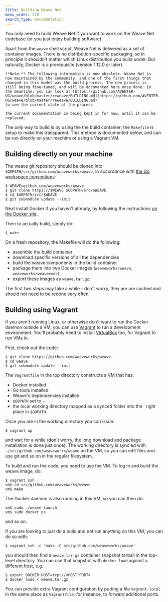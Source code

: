 ```yaml
---
title: Building Weave Net
menu_order: 220
search_type: Documentation
---
```

You only need to build Weave Net if you want to work on the Weave Net codebase
(or you just enjoy building software).

Apart from the `weave` shell script, Weave Net is delivered as a set of
container images.  There is no distribution-specific packaging, so in
principle it shouldn't matter which Linux distribution you build
under.  But naturally, Docker is a prerequisite (version 1.12.0 or
later).

    **Note:** The following information is now obsolete. Weave Net is
    now maintained by the community, and one of the first things that
    changed in this model was the build process. The new process is
    still being fine-tuned, and will be documented here once done. In
    the meantime, you can look at [https://github.com/AVENTER-UG/weave/blob/master/reweave/BUILDING.md](https://github.com/AVENTER-UG/weave/blob/master/reweave/BUILDING.md) 
    to see the current state of the process.

    The current documentation is being kept in for now, until it can be replaced.

The only way to build is by using the the build container; the
`Makefile` is setup to make this transparent.  This method is
documented below, and can be run directly on your machine or using
a Vagrant VM.

## <a name="ubuntu"></a>Building directly on your machine

The weave git repository should be cloned into
`$GOPATH/src/github.com/weaveworks/weave`, in accordance with [the Go
workspace conventions](https://golang.org/doc/code.html#Workspaces):

```
$ WEAVE=github.com/weaveworks/weave
$ git clone https://$WEAVE $GOPATH/src/$WEAVE
$ cd $GOPATH/src/$WEAVE
$ git submodule update --init
```

Next install Docker if you haven't already, by following the instructions
[on the Docker site](https://docs.docker.com/installation/ubuntulinux/).

Then to actually build, simply do:

```
$ make
```

On a fresh repository, the Makefile will do the following:
- assemble the build container
- download specific versions of all the dependencies
- build the weave components in the build container
- package them into two Docker images (`weaveworks/weave`,
`weaveworks/weaveexec`)
- export these images as `weave.tar.gz`.

The first two steps may take a while - don't worry, they are
are cached and should not need to be redone very often.

## <a name="vagrant"></a>Building using Vagrant

If you aren't running Linux, or otherwise don't want to run the Docker
daemon outside a VM, you can use
[Vagrant](https://www.vagrantup.com/downloads.html) to run a
development environment. You'll probably need to install
[VirtualBox](https://www.virtualbox.org/wiki/Downloads) too, for
Vagrant to run VMs in.

First, check out the code:

```
$ git clone https://github.com/weaveworks/weave
$ cd weave
$ git submodule update --init
```

The `Vagrantfile` in the top directory constructs a VM that has:

 * Docker installed
 * Go tools installed
 * Weave's dependencies installed
 * `$GOPATH` set to `~`
 * the local working directory mapped as a synced folder into the
   right place in `$GOPATH`.

Once you are in the working directory you can issue:

```
$ vagrant up
```

and wait for a while (don't worry, the long download and package
installation is done just once). The working directory is sync'ed with
`~/src/github.com/weaveworks/weave` on the VM, so you can edit files and
use git and so on in the regular filesystem.

To build and run the code, you need to use the VM. To log in and build
the weave image, do:

```
$ vagrant ssh
vm$ cd src/github.com/weaveworks/weave
vm$ make
```

The Docker daemon is also running in this VM, so you can then do:

```
vm$ sudo ./weave launch
vm$ sudo docker ps
```

and so on.

If you are looking to just do a build and not run anything on this VM,
you can do so with:

```
$ vagrant ssh -c 'make -C src/github.com/weaveworks/weave'
```

you should then find a `weave.tar.gz` container snapshot tarball in the
top-level directory. You can use that snapshot with `docker load`
against a different host, e.g.:

```
$ export DOCKER_HOST=tcp://<HOST:PORT>
$ docker load < weave.tar.gz
```

You can provide extra Vagrant configuration by putting a file
`Vagrant.local` in the same place as `Vagrantfile`; for instance, to
forward additional ports.
